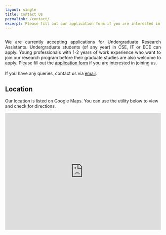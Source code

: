 ```yaml
---
layout: single
title: Contact Us
permalink: /contact/
excerpt: Please fill out our application form if you are interested in joining us. If you have any queries, contact us via email.
---
```

<div style="text-align: justify; margin-top: 2em">
We are currently accepting applications for Undergraduate Research Assistants. Undergraduate students (of any year) in CSE, IT or ECE can apply. Young professionals with 1-2 years of work experience who want to join our research program before their graduate studies are also welcome to apply. Please fill out the <a href="https://forms.gle/Mxcxq7iA4B8nv4DY9">application form</a> if you are interested in joining us.
<br><br>
If you have any queries, contact us via <a href="mailto:solarillion.ta@gmail.com">email</a>.
</div>

## Location
Our location is listed on Google Maps. You can use the utility below to view and check for directions.

<style>
    .google-maps {
        position: relative;
        padding-bottom: 75%; // This is the aspect ratio
        height: 0;
        overflow: hidden;
    }
    .google-maps iframe {
        position: absolute;
        top: 0;
        left: 0;
        width: 100% !important;
        height: 100% !important;
    }
</style>
<div class="google-maps">
<iframe src="https://www.google.com/maps/embed?pb=!1m18!1m12!1m3!1d3887.0917151412523!2d80.20089231525098!3d13.029831217122258!2m3!1f0!2f0!3f0!3m2!1i1024!2i768!4f13.1!3m3!1m2!1s0x3a526726c093bbd9%3A0x75caff443cc9e8d4!2sSolarillion%20Foundation!5e0!3m2!1sen!2sin!4v1575846675270!5m2!1sen!2sin" width="600" height="450" frameborder="0" style="border:0;" allowfullscreen=""></iframe>
</div>
